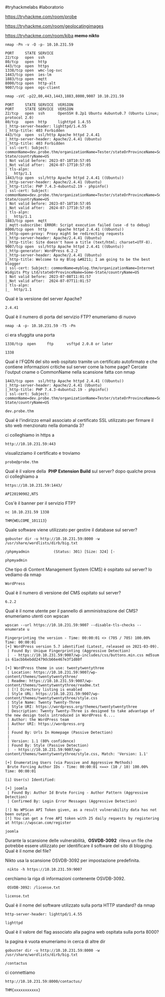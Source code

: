 
#tryhackmelabs #laboratorio 

https://tryhackme.com/room/probe

https://tryhackme.com/room/geolocatingimages

https://tryhackme.com/room/kiba
**memo nikto**

```
nmap -Pn -v -O -p- 10.10.231.59
```
```
PORT     STATE SERVICE
22/tcp   open  ssh
80/tcp   open  http
443/tcp  open  https
1338/tcp open  wmc-log-svc
1443/tcp open  ies-lm
1883/tcp open  mqtt
8000/tcp open  http-alt
9007/tcp open  ogs-client

```

```
nmap -sVC -p22,80,443,1443,1883,8000,9007 10.10.231.59
```
```
PORT     STATE SERVICE  VERSION
PORT     STATE SERVICE  VERSION
22/tcp   open  ssh      OpenSSH 8.2p1 Ubuntu 4ubuntu0.7 (Ubuntu Linux; protocol 2.0)
80/tcp   open  http     lighttpd 1.4.55
|_http-server-header: lighttpd/1.4.55
|_http-title: 403 Forbidden
443/tcp  open  ssl/http Apache httpd 2.4.41
|_http-server-header: Apache/2.4.41 (Ubuntu)
|_http-title: 403 Forbidden
| ssl-cert: Subject: commonName=dev.probe.thm/organizationName=Tester/stateOrProvinceName=Some-State/countryName=US
| Not valid before: 2023-07-18T10:57:05
|_Not valid after:  2024-07-17T10:57:05
| tls-alpn: 
|_  http/1.1
1443/tcp open  ssl/http Apache httpd 2.4.41 ((Ubuntu))
|_http-server-header: Apache/2.4.41 (Ubuntu)
|_http-title: PHP 7.4.3-4ubuntu2.19 - phpinfo()
| ssl-cert: Subject: commonName=dev.probe.thm/organizationName=Tester/stateOrProvinceName=Some-State/countryName=US
| Not valid before: 2023-07-18T10:57:05
|_Not valid after:  2024-07-17T10:57:05
| tls-alpn: 
|_  http/1.1
1883/tcp open  mqtt
|_mqtt-subscribe: ERROR: Script execution failed (use -d to debug)
8000/tcp open  http     Apache httpd 2.4.41 ((Ubuntu))
|_http-open-proxy: Proxy might be redirecting requests
|_http-server-header: Apache/2.4.41 (Ubuntu)
|_http-title: Site doesn't have a title (text/html; charset=UTF-8).
9007/tcp open  ssl/http Apache httpd 2.4.41 ((Ubuntu))
|_http-generator: WordPress 6.2.2
|_http-server-header: Apache/2.4.41 (Ubuntu)
|_http-title: Welcome to my Blog &#8211; I am going to be the best blogger
| ssl-cert: Subject: commonName=myblog.thm/organizationName=Internet Widgits Pty Ltd/stateOrProvinceName=Some-State/countryName=US
| Not valid before: 2023-07-08T11:01:57
|_Not valid after:  2024-07-07T11:01:57
| tls-alpn: 
|_  http/1.1

```

Qual è la versione del server Apache?
```
2.4.41
```
Qual è il numero di porta del servizio FTP?
enumeriamo di nuovo
```
nmap -A -p- 10.10.231.59 -T5 -Pn
```
ci era sfuggita una porta
```
1338/tcp  open     ftp      vsftpd 2.0.8 or later
```
```
1338
```
Qual è l'FQDN del sito web ospitato tramite un certificato autofirmato e che contiene informazioni critiche sul server come la home page?
Cercate l'output cname o CommonName nella scansione fatta con nmap
```
1443/tcp open  ssl/http Apache httpd 2.4.41 ((Ubuntu))
|_http-server-header: Apache/2.4.41 (Ubuntu)
|_http-title: PHP 7.4.3-4ubuntu2.19 - phpinfo()
| ssl-cert: Subject: commonName=dev.probe.thm/organizationName=Tester/stateOrProvinceName=Some-State/countryName=US
```

```
dev.probe.thm
```

Qual è l'indirizzo email associato al certificato SSL utilizzato per firmare il sito web menzionato nella domanda 3?

ci colleghiamo in https a 
```
http://10.10.231.59:443
```
visualizziamo il certificato e troviamo
```
probe@probe.thm
```

Qual è il valore della  **PHP Extension Build** sul server?
dopo qualche prova ci colleghiamo a
```
https://10.10.231.59:1443/
```

```
API20190902,NTS
```

Cos'è il banner per il servizio FTP?
```
nc 10.10.231.59 1338
```

```
THM{WELCOME_101113}
```

Quale software viene utilizzato per gestire il database sul server?
```
gobuster dir -u http://10.10.231.59:8000 -w /usr/share/wordlists/dirb/big.txt
```
```
/phpmyadmin           (Status: 301) [Size: 324] [-
```
```
phpmyadmin
```
Che tipo di Content Management System (CMS) è ospitato sul server?
lo vediamo da nmap
```
WordPress
```
Qual è il numero di versione del CMS ospitato sul server?
```
6.2.2
```
Qual è il nome utente per il pannello di amministrazione del CMS?
enumeriamo utenti con wpscan
```
wpscan --url https://10.10.231.59:9007 --disable-tls-checks --enumerate u
```

```
Fingerprinting the version - Time: 00:00:01 <> (705 / 705) 100.00% Time: 00:00:01
[+] WordPress version 5.7 identified (Latest, released on 2021-03-09).
 | Found By: Unique Fingerprinting (Aggressive Detection)
 |  - https://10.10.231.59:9007/wp-includes/css/buttons.min.css md5sum is 61acbb6ebdd2479dcb66e467e3f1d80f

[+] WordPress theme in use: twentytwentythree
 | Location: https://10.10.231.59:9007/wp-content/themes/twentytwentythree/
 | Readme: https://10.10.231.59:9007/wp-content/themes/twentytwentythree/readme.txt
 | [!] Directory listing is enabled
 | Style URL: https://10.10.231.59:9007/wp-content/themes/twentytwentythree/style.css
 | Style Name: Twenty Twenty-Three
 | Style URI: https://wordpress.org/themes/twentytwentythree
 | Description: Twenty Twenty-Three is designed to take advantage of the new design tools introduced in WordPress 6....
 | Author: the WordPress team
 | Author URI: https://wordpress.org
 |
 | Found By: Urls In Homepage (Passive Detection)
 |
 | Version: 1.1 (80% confidence)
 | Found By: Style (Passive Detection)
 |  - https://10.10.231.59:9007/wp-content/themes/twentytwentythree/style.css, Match: 'Version: 1.1'

[+] Enumerating Users (via Passive and Aggressive Methods)
 Brute Forcing Author IDs - Time: 00:00:01 <==> (10 / 10) 100.00% Time: 00:00:01

[i] User(s) Identified:

[+] joomla
 | Found By: Author Id Brute Forcing - Author Pattern (Aggressive Detection)
 | Confirmed By: Login Error Messages (Aggressive Detection)

[!] No WPScan API Token given, as a result vulnerability data has not been output.
[!] You can get a free API token with 25 daily requests by registering at https://wpscan.com/register
```

```
joomla
```

Durante la scansione delle vulnerabilità,  **OSVDB-3092**  rileva un file che potrebbe essere utilizzato per identificare il software del sito di blogging. Qual è il nome del file?

Nikto usa la scansione OSVDB-3092 per impostazione predefinita.

```
 nikto -h https://10.10.231.59:9007 
```

 cerchiamo la riga di informazioni contenente OSVDB-3092.

```
 OSVDB-3092: /license.txt
```

```
license.txt
```

Qual è il nome del software utilizzato sulla porta HTTP standard?
da nmap
```
http-server-header: lighttpd/1.4.55
```

```
lighttpd
```

Qual è il valore del flag associato alla pagina web ospitata sulla porta 8000?

la pagina è vuota enumeriamo in cerca di altre dir
```
gobuster dir -u http://10.10.231.59:8000 -w /usr/share/wordlists/dirb/big.txt
```

```
/contactus
```
ci connettiamo 
```
http://10.10.231.59:8000/contactus/
```

```
THM{xxxxxxxxxxx}
```

